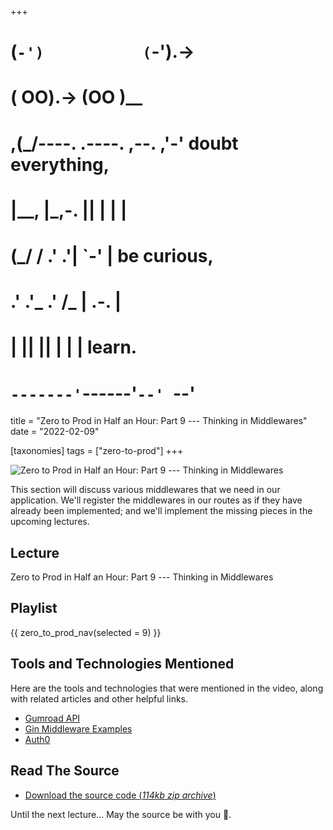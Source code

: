 +++
#   (`-')           (`-').->
#   ( OO).->        (OO )__
# ,(_/----. .----. ,--. ,'-' doubt everything,
# |__,    |\_,-.  ||  | |  |
#  (_/   /    .' .'|  `-'  | be curious,
#  .'  .'_  .'  /_ |  .-.  |
# |       ||      ||  | |  | learn.
# `-------'`------'`--' `--'

title = "Zero to Prod in Half an Hour: Part 9 --- Thinking in Middlewares"
date = "2022-02-09"

[taxonomies]
tags = ["zero-to-prod"]
+++

![Zero to Prod in Half an Hour: Part 9 --- Thinking in Middlewares](/zerotohero-dev/content/images/size/w1200/2024/03/mw.png)

This section will discuss various middlewares that we need in our application.
We'll register the middlewares in our routes as if they have already been
implemented; and we'll implement the missing pieces in the upcoming lectures.

Lecture
-------

Zero to Prod in Half an Hour: Part 9 --- Thinking in Middlewares

Playlist
--------

{{ zero_to_prod_nav(selected = 9) }}

Tools and Technologies Mentioned
--------------------------------

Here are the tools and technologies that were mentioned in the video, along with
related articles and other helpful links.

* [Gumroad API](https://app.gumroad.com/api)
* [Gin Middleware Examples](https://sosedoff.com/2014/12/21/gin-middleware.html)
* [Auth0](https://auth0.com/)

Read The Source
---------------

* [Download the source code (_114kb zip
  archive_)](https://assets.zerotohero.dev/zero-to-prod-in-30/zero-to-prod-in-30.zip)

Until the next lecture... May the source be with you 🦄.
